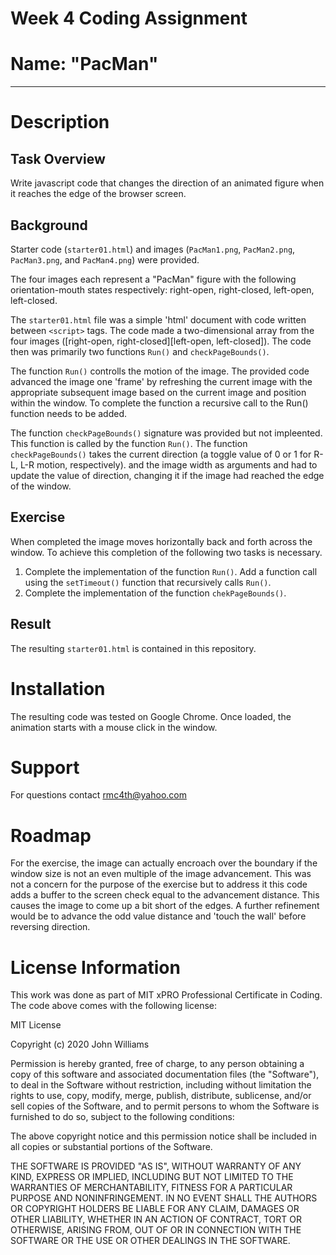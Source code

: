 # Week 4 Coding Assignment 
# Name: "PacMan"
___

# Description

## Task Overview
Write javascript code that changes the direction of an animated figure when it reaches the edge of the browser screen.

## Background
Starter code (`starter01.html`) and images (`PacMan1.png`, `PacMan2.png`, `PacMan3.png`, and `PacMan4.png`) were provided.

The four images each represent a "PacMan" figure with the following orientation-mouth states respectively: right-open, right-closed, left-open, left-closed.

The `starter01.html` file was a simple 'html' document with code written between `<script>` tags. The code made a two-dimensional array from the four images ([right-open, right-closed][left-open, left-closed]). The code then was primarily two functions `Run()` and `checkPageBounds()`. 

The function `Run()` controlls the motion of the image. The provided code advanced the image one 'frame' by refreshing the current image with the appropriate subsequent image based on the current image and position within the window. To complete the function a recursive call to the Run() function needs to be added.

The function `checkPageBounds()` signature was provided but not impleented. This function is called by the function `Run()`. The function `checkPageBounds()` takes the current direction (a toggle value of 0 or 1 for R-L, L-R motion, respectively). and the image width as arguments and had to update the value of direction, changing it if the image had reached the edge of the window.

## Exercise
When completed the image moves horizontally back and forth across the window. To achieve this completion of the following two tasks is necessary.
1. Complete the implementation of the function `Run()`. Add a function call using the `setTimeout()` function that recursively calls `Run()`. 
2. Complete the implementation of the function `chekPageBounds()`. 

## Result
The resulting `starter01.html` is contained in this repository.

# Installation
The resulting code was tested on Google Chrome. Once loaded, the animation starts with a mouse click in the window.

# Support
For questions contact rmc4th@yahoo.com

# Roadmap
For the exercise, the image can actually encroach over the boundary if the window size is not an even multiple of the image advancement. This was not a concern for the purpose of the exercise but to address it this code adds a buffer to the screen check equal to the advancement distance. This causes the image to come up a bit short of the edges. A further refinement would be to advance the odd value distance and 'touch the wall' before reversing direction. 

# License Information
This work was done as part of MIT xPRO Professional Certificate in Coding. The code above comes with the following license:

MIT License

Copyright (c) 2020 John Williams

Permission is hereby granted, free of charge, to any person obtaining a copy
of this software and associated documentation files (the "Software"), to deal
in the Software without restriction, including without limitation the rights
to use, copy, modify, merge, publish, distribute, sublicense, and/or sell
copies of the Software, and to permit persons to whom the Software is
furnished to do so, subject to the following conditions:

The above copyright notice and this permission notice shall be included in all
copies or substantial portions of the Software.

THE SOFTWARE IS PROVIDED "AS IS", WITHOUT WARRANTY OF ANY KIND, EXPRESS OR
IMPLIED, INCLUDING BUT NOT LIMITED TO THE WARRANTIES OF MERCHANTABILITY,
FITNESS FOR A PARTICULAR PURPOSE AND NONINFRINGEMENT. IN NO EVENT SHALL THE
AUTHORS OR COPYRIGHT HOLDERS BE LIABLE FOR ANY CLAIM, DAMAGES OR OTHER
LIABILITY, WHETHER IN AN ACTION OF CONTRACT, TORT OR OTHERWISE, ARISING FROM,
OUT OF OR IN CONNECTION WITH THE SOFTWARE OR THE USE OR OTHER DEALINGS IN THE
SOFTWARE.
